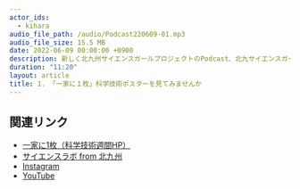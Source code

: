 ```yaml
---
actor_ids:
  - kihara
audio_file_path: /audio/Podcast220609-01.mp3
audio_file_size: 15.5 MB
date: 2022-06-09 00:00:00 +0900
description: 新しく北九州サイエンスガールプロジェクトのPodcast、北九サイエンスガールfmを始めました。1回目は「一家に１枚」という科学技術に関するポスターをご紹介します。無料でダウンロードできますので、ぜひ一度活用してみてはいかがでしょう。今回はヒトゲノムマップのポスターを話題にしました。　
duration: "11:20"
layout: article
title: 1. 「一家に１枚」科学技術ポスターを見てみませんか
---
```


## 関連リンク

- [一家に1枚（科学技術週間HP）](https://www.mext.go.jp/stw/series.html)
- [サイエンスラボ from 北九州](https://www.kitakyusciencegirl.org)
- [Instagram](https://www.instagram.com/kitakyusciencegirl/)
- [YouTube](https://www.youtube.com/channel/UC7yCsLnSDirUO5hfbjijETQ)
